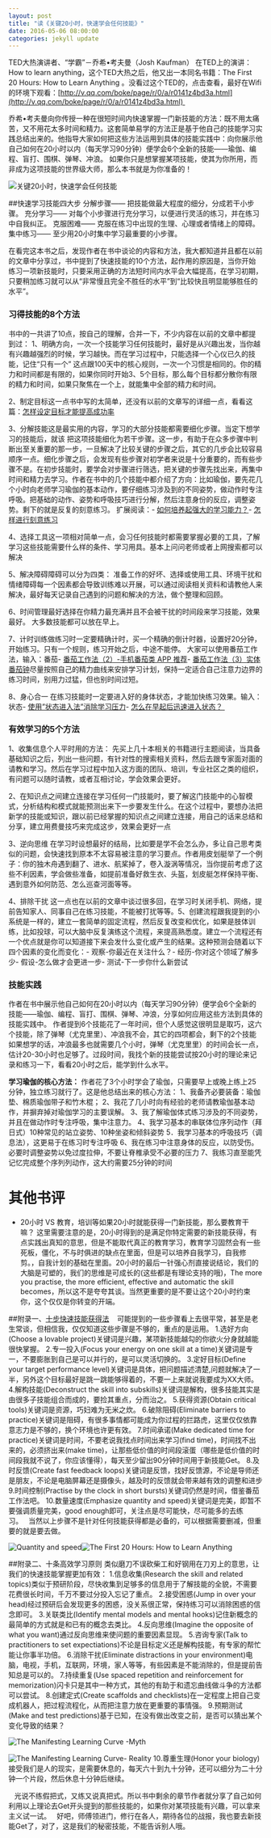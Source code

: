 ```yaml
---
layout: post
title: "读《关键20小时，快速学会任何技能》"
date: 2016-05-06 08:00:00
categories: jekyll update
---
```

TED大热演讲者、“学霸”－乔希•考夫曼（Josh Kaufman） 在TED上的演讲：How to learn anything，这个TED大热之后，他又出一本同名书籍：The First 20 Hours: How to Learn Anything 。没看过这个TED的，点击查看，最好在Wifi的环境下观看：[http://v.qq.com/boke/page/r/0/a/r0141z4bd3a.html](http://v.qq.com/boke/page/r/0/a/r0141z4bd3a.html) 

乔希•考夫曼向你传授一种在很短时间内快速掌握一门新技能的方法：既不用太痛苦，又不用花太多时间和精力。这套简单易学的方法正是基于他自己的技能学习实践总结出来的。他指导大家如何把这些方法运用到具体的技能实践中：向你展示他自己如何在20小时以内（每天学习90分钟）便学会6个全新的技能——瑜伽、编程、盲打、围棋、弹琴、冲浪。
如果你只是想掌握某项技能，使其为你所用，而非成为这项技能的世界级大师，那么本书就是为你准备的！

![关键20小时，快速学会任何技能](http://upload-images.jianshu.io/upload_images/1647554-b3b6e9918eb7b3bc.png?imageMogr2/auto-orient/strip%7CimageView2/2/w/1240)

##快速学习技能四大步
分解步骤—— 把技能做最大程度的细分，分成若干小步骤。
充分学习—— 对每个小步骤进行充分学习，以便进行灵活的练习，并在练习中自我纠正。
克服困难—— 克服在练习中出现的生理、心理或者情绪上的障碍。
集中练习—— 至少用20小时集中学习最重要的小步骤。

在看完这本书之后，发现作者在书中谈论的内容和方法，我大都知道并且都在以前的文章中分享过，书中提到了快速技能的10个方法，起作用的原因是，当你开始练习一项新技能时，只要采用正确的方法短时间内水平会大幅提高，在学习初期，只要稍加练习就可以从“非常慢且完全不胜任的水平”到“比较快且明显能够胜任的水平”。

### 习得技能的8个方法 ###
书中的一共讲了10点，按自己的理解，合并一下，不少内容在以前的文章中都提到过：
1、明确方向，一次一个技能学习任何技能时，最好是从兴趣出发，当你越有兴趣越强烈的时候，学习越快。而在学习过程中，只能选择一个心仪已久的技能，记住“只有一个” 这点跟100天中的核心规则，一次一个习惯是相同的。你的精力和时间都是有限的，如果你同时开始3、5个目标，那么每个目标都分散你有限的精力和时间，如果只聚焦在一个上，就能集中全部的精力和时间。

2、制定目标这一点书中写的太简单，还没有以前的文章写的详细一点，看看这篇：[怎样设定目标才能提高成功率](http://mp.weixin.qq.com/s?__biz=MjM5NjA3OTM0MA==&mid=400880056&idx=1&sn=1b37294ac36b6c48a19249b950622f42&scene=21#wechat_redirect)

3、分解技能这是最实用的内容，学习的大部分技能都需要细化步骤。当定下想学习的技能后，就该 把这项技能细化为若干步骤。这一步，有助于在众多步骤中判断出至关重要的那一步，一旦解决了比较关键的步骤之后，其它的几步会比较容易顺序一点。细化步骤之后，会发现有些步骤对初学者来说是十分重要的，而有些步骤不是。在初步技能时，要学会对步骤进行筛选，把关键的步骤先找出来，再集中时间和精力去学习。作者在书中的几个技能中都介绍了方向：比如瑜伽，要先花几个小时向老师学习瑜伽的基本动作，要仔细练习涉及到的不同姿势，做动作时专注呼吸。把基础的动作、姿势和呼吸技巧进行分解，然后注意身份的反应，调整姿势。剩下的就是反复的刻意练习。
扩展阅读：- [如何培养起强大的学习能力？](http://mp.weixin.qq.com/s?__biz=MjM5NjA3OTM0MA==&mid=200736742&idx=1&sn=a766a0525296d5956c50bb7cd6b1f4e2&scene=21#wechat_redirect)- [怎样进行刻意练习](http://mp.weixin.qq.com/s?__biz=MjM5NjA3OTM0MA==&mid=200300490&idx=1&sn=c42d26ea8191e65fb1f5fb033261aba7&scene=21#wechat_redirect)

4、选择工具这一项相对简单一点，会习任何技能时都需要掌握必要的工具，了解学习这些技能需要什么样的条件、学习用具。基本上问问老师或者上网搜索都可以解决

5、解决障碍障碍可以分为四类： 准备工作的好坏、选择或使用工具、环境干扰和情绪障碍每一个因素都会导致训练难以开展，可以通过阅读相关资料和请教他人来解决，最好每天记录自己遇到的问题和解决的方法，做个整理和回顾。

6、时间管理最好选择在你精力最充满并且不会被干扰的时间段来学习技能，效果最好。 大多数技能都可以放在早上。

7、计时训练做练习时一定要精确计时，买一个精确的倒计时器，设置好20分钟，开始练习。只有一个规则，练习开始之后，中途不能停。 大家可以使用番茄工作法，输入：番茄- [番茄工作法（2）-手机番茄类 APP 推荐](http://mp.weixin.qq.com/s?__biz=MjM5NjA3OTM0MA==&mid=202075992&idx=1&sn=52d554f6ff54211247e1bb1f33f86d5d&scene=21#wechat_redirect)- [番茄工作法（3）实体番茄钟](http://mp.weixin.qq.com/s?__biz=MjM5NjA3OTM0MA==&mid=202774124&idx=1&sn=2480d3868c27832a73e441d81002c264&scene=21#wechat_redirect)尽量按照自己的精力曲线来安排学习计划，保持一定适合自己注意力边界的练习时间，别用力过猛，但也别时间过短。

8、身心合一
在练习技能时一定要进入好的身体状态，才能加快练习效果。输入：状态- [使用”状态进入法”消除学习压力](http://mp.weixin.qq.com/mp/appmsg/show?__biz=MjM5NjA3OTM0MA==&appmsgid=100424266&itemidx=1&sign=276ae3adae151ee3b4f76795a0a67780#wechat_redirect)- [怎么在早起后迅速进入状态？ ](http://mp.weixin.qq.com/mp/appmsg/show?__biz=MjM5NjA3OTM0MA==&appmsgid=10000174&itemidx=1#wechat_redirect)

### 有效学习的5个方法 ###
1、收集信息个人平时用的方法：
先买上几十本相关的书籍进行主题阅读，当具备基础知识之后，列出一些问题，有针对性的搜索相关资料，然后去跟专家面对面的请教和学习。然后在学习过程中加入这方面的团队、培训，专业社区之类的组织，有问题可以随时请教，或者互相讨论，学会效果会更好。

2、在知识点之间建立连接在学习任何一门技能时，要了解这门技能中的心智模式，分析结构和模式就能预测出来下一步要发生什么。在这个过程中，要想办法把新学的技能或知识，跟以前已经掌握的知识点之间建立连接，用自己的话来总结和分享，建立用费曼技巧来完成这步，效果会更好一点

3、逆向思维
在学习时设想最好的结局，比如要是学不会怎么办，多让自己思考类似的问题，会快速找到原本不太容易被注意的学习要点。作者用皮划艇举了一个例子：你的独木舟遇到翻了、进水、航桨掉了，卷入漩涡等情况，当你提前考虑了这些不利因素，学会做些准备，如提前准备好救生衣、头盔，划皮艇怎样保持平衡、遇到意外如何防范、怎么巡查河面等等。

4、排除干扰
这一点也在以前的文章中谈过很多回，在学习时关闭手机、网络，提前告知家人、同事自己在练习技能，不能被打扰等等。5、创建流程跟我提到的小系统是一样的，建立一套简单的固定流程，然后反复改变和优化，如果是肢体训练，比如投球，可以大脑中反复演练这个流程，来提高熟悉度。建立一个流程还有一个优点就是你可以知道接下来会发什么变化或产生的结果。这种预测会随着以下四个因素的变化而变化：- 观察-你最近在关注什么？- 经历-你对这个领域了解多少- 假设-怎么做才会更进一步- 测试-下一步你什么新尝试

### 技能实践 ###
作者在书中展示他自己如何在20小时以内（每天学习90分钟）便学会6个全新的技能——瑜伽、编程、盲打、围棋、弹琴、冲浪，分享如何应用这些方法到具体的技能实践中。 作者提到6个技能花了一年时间，但个人感觉这很明显是取巧，这六个技能，除了弹琴（尤克里里）、冲浪我不会，其它的四项都会，剩下的2个技能如果想学的话，冲浪最多也就需要几个小时，弹琴（尤克里里）的时间会长一点，估计20-30小时也足够了。过段时间，我找个新的技能尝试按20小时的理论来记录和练习一下，看看20小时之后，能学到什么水平。

**学习瑜伽的核心方法：**
作者花了3个小时学会了瑜伽，只需要早上或晚上练上25分钟，独立练习就行了。这是他总结出来的核心方法：
1、我备齐必要装备：瑜伽垫、棉质瑜伽带子和竹木棍；
2、我花了几小时向有经验的老师请教瑜伽基本动作，并摒弃掉对瑜伽学习的主要误解。
3、我了解瑜伽体式练习涉及的不同姿势，并且在做动作时专注呼吸，集中注意力。
4、我学习基本的串联体位序列动作（拜日式）10种常见的站立姿势、10种坐姿和倾斜姿势
5．我学习基本的呼吸技巧（调息法），这更易于在练习时专注呼吸
6、我在练习中注意身体的反应，以防受伤。必要时调整姿势以免过度拉伸，不要让脊椎承受不必要的压力
7、我练习直至能凭记忆完成整个序列列动作，这大约需要25分钟的时间


其他书评
=========
- 20小时 VS 教育，培训等如果20小时就能获得一门新技能，那么要教育干嘛？
这里需要注意的是，20小时得到的是满足你特定需要的新技能获得，有点实践出真知的意思，但是不能取代真正的教育学习，教育学习固然会有一些死板，僵化，不与时俱进的缺点在里面，但是可以培养自我学习，自我修剪。，自我计划的基础在里面。20小时的最后一针强心剂直接说结论，我们的大脑是可塑的，我们的思维是可成长的(这些都是有理论支持的哦)，The more you practise, the more efficient, effective and automatic the skill becomes，所以这不是夸夸其谈。当然更重要的是不要让这个20小时约束你，这个仅仅是你转变的开端。


##附录一、[十步快速技能获得法](https://book.douban.com/review/7686245/)
   可能提到的一些步骤看上去很平常，甚至是老生常谈，但相信我，仅仅知道这些步骤是不够的，重点的是运用。
1.选好方向(Choose a lovable project)关键词是兴趣，某项新技能越勾的你欲火分身就越能很快掌握。
2.专一投入(Focus your energy on one skill at a time)关键词是专一，不要膨胀到自己是可以并行的，是可以灵活切换的。
3.定好目标(Define your target performance level)关键词是具体，把问题描述清楚,问题就解决了一半，另外这个目标最好是跳一跳能够得着的，不要一上来就说我要成为XX大师。
4.解构技能(Deconstruct the skill into subskills)关键词是解构，很多技能其实是由很多子技能组合而成的，要捡其重点，分而治之。
5.获得资源(Obtain critical tools)关键词是资源，巧妇难为无米之炊。
6.破除阻碍(Eliminate barriers to practice)关键词是阻碍，有很多事情都可能成为你过程的拦路虎，这里仅仅依靠意志力是不够的，换个环境也许更有效。
7.时间承诺(Make dedicated time for practice)关键词是时间，不要老说我找点时间出来学习(find time)，时间找不出来的，必须挤出来(make time)，让那些低价值的时间段滚蛋（哪些是低价值的时间段我就不说了，你应该懂得），每天至少留出90分钟时间用于新技能Get。
8.及时反馈(Create fast feedback loops)关键词是反馈，找好反馈源，不论是导师还是朋友，不论是电脑屏幕还是摄像头，越及时的反馈就会带来越有效的调整和进步
9.时间控制(Practise by the clock in short bursts)关键词仍然是时间，借鉴番茄工作法吧。
10.数量速度(Emphasize quantity and speed)关键词是完美，即暂不要强调质量完美，good enough即可，关注点是尽可能快，尽可能多的去练习。   当然以上步骤不是针对任何技能获得都是必备的，可以根据需要删减，但重要的就是要去做。

![ Quantity and speed](http://upload-images.jianshu.io/upload_images/1647554-c4055aab3d380226.png?imageMogr2/auto-orient/strip%7CimageView2/2/w/1240)![The First 20 Hours: How to Learn Anything](http://upload-images.jianshu.io/upload_images/1647554-df681684555709c9.png?imageMogr2/auto-orient/strip%7CimageView2/2/w/1240)

##附录二、十条高效学习原则
类似磨刀不误砍柴工和好钢用在刀刃上的意思，让我们的快速技能掌握更加有效：
1.信息收集(Research the skill and related topics)类似于预研阶段，尽快收集到足够多的信息用于了解技能的全貌，不需要花费很长时间，千万不要过分投入忘记了重点。
2.接受困惑(Jump in over your head)经过预研后会发现更多的困惑，没关系很正常，保持练习可以消除困惑的信念即可。
3.关联类比(Identify mental models and mental hooks)记住新概念的最简单的方式就是和已有的概念去类比。
4.反向思维(Imagine the opposite of what you want)通过反向思维来使问题的重要因素显现。
5.咨询专家(Talk to practitioners to set expectiations)不论是目标定义还是解构技能，有专家的帮忙能让你事半功倍。
6.消除干扰(Eliminate distractions in your environment)电脑，电视，手机，互联网，环境，家人等等，有些因素是不能消除的，但是提前告知总是可以的。
7.持续重复(Use spaced repetition and reinforcement for memorization)闪卡只是其中一种方式，其他的有助于和遗忘曲线做斗争的方法都可以尝试。
8.创建定式(Create scaffolds and checklists)在一定程度上把自己变成机器人，把过程流程化，从而把注意力放在更重要的事情强。
9.预期测试(Make and test predictions)基于已知，在没有做出改变之前，是否可以猜出某个变化导致的结果？

![The Manifesting Learning Curve -Myth](http://upload-images.jianshu.io/upload_images/1647554-cde740e50ba66767.png?imageMogr2/auto-orient/strip%7CimageView2/2/w/1240)

![The Manifesting Learning Curve- Reality](http://upload-images.jianshu.io/upload_images/1647554-21c039b7618dbf68.png?imageMogr2/auto-orient/strip%7CimageView2/2/w/1240)
10.尊重生理(Honor your biology)接受我们是人的现实，是需要休息的，每天六十到九十分钟，还可以细分为二十分钟一个片段，然后休息十分钟后继续。

   光说不练假把式，又练又说真把式。所以书中剩余的章节作者就分享了自己如何利用以上理论去Get开头提到的那些技能的，如果你对某项技能有兴趣，可以拿来主义试一试。   好吧，师傅领进门，修行在各人，期待各位的战报，我也要去新技能Get了，对了，这是我们的秘密技能，不能告诉别人哦。
